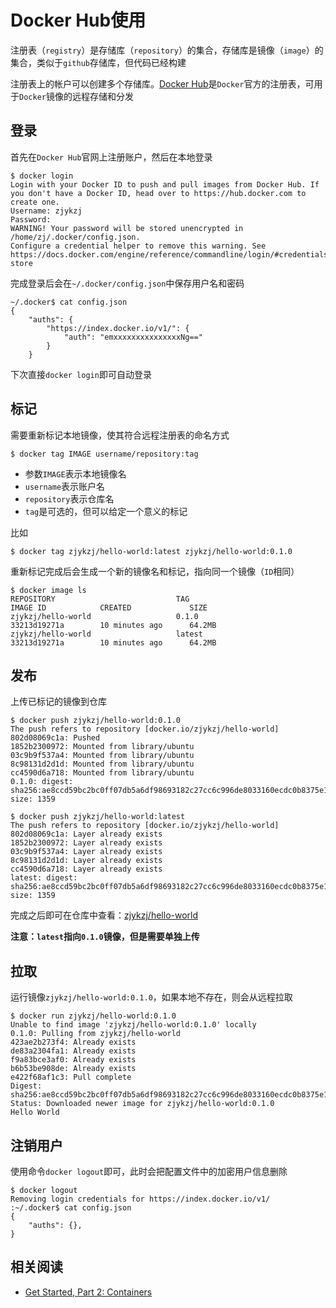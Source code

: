 
# Docker Hub使用

注册表（`registry`）是存储库（`repository`）的集合，存储库是镜像（`image`）的集合，类似于`github`存储库，但代码已经构建

注册表上的帐户可以创建多个存储库。[Docker Hub](https://hub.docker.com)是`Docker`官方的注册表，可用于`Docker`镜像的远程存储和分发

## 登录

首先在`Docker Hub`官网上注册账户，然后在本地登录

```
$ docker login
Login with your Docker ID to push and pull images from Docker Hub. If you don't have a Docker ID, head over to https://hub.docker.com to create one.
Username: zjykzj
Password: 
WARNING! Your password will be stored unencrypted in /home/zj/.docker/config.json.
Configure a credential helper to remove this warning. See
https://docs.docker.com/engine/reference/commandline/login/#credentials-store
```

完成登录后会在`~/.docker/config.json`中保存用户名和密码

```
~/.docker$ cat config.json 
{
	"auths": {
		"https://index.docker.io/v1/": {
			"auth": "emxxxxxxxxxxxxxxxNg=="
		}
	}
```

下次直接`docker login`即可自动登录

## 标记

需要重新标记本地镜像，使其符合远程注册表的命名方式

```
$ docker tag IMAGE username/repository:tag
```

* 参数`IMAGE`表示本地镜像名
* `username`表示账户名
* `repository`表示仓库名
* `tag`是可选的，但可以给定一个意义的标记

比如

```
$ docker tag zjykzj/hello-world:latest zjykzj/hello-world:0.1.0
```

重新标记完成后会生成一个新的镜像名和标记，指向同一个镜像（`ID`相同）

```
$ docker image ls
REPOSITORY                           TAG                                       IMAGE ID            CREATED             SIZE
zjykzj/hello-world                   0.1.0                                     33213d19271a        10 minutes ago      64.2MB
zjykzj/hello-world                   latest                                    33213d19271a        10 minutes ago      64.2MB
```

## 发布

上传已标记的镜像到仓库

```
$ docker push zjykzj/hello-world:0.1.0 
The push refers to repository [docker.io/zjykzj/hello-world]
802d08069c1a: Pushed 
1852b2300972: Mounted from library/ubuntu 
03c9b9f537a4: Mounted from library/ubuntu 
8c98131d2d1d: Mounted from library/ubuntu 
cc4590d6a718: Mounted from library/ubuntu 
0.1.0: digest: sha256:ae8ccd59bc2bc0ff07db5a6df98693182c27cc6c996de8033160ecdc0b8375e1 size: 1359

$ docker push zjykzj/hello-world:latest 
The push refers to repository [docker.io/zjykzj/hello-world]
802d08069c1a: Layer already exists 
1852b2300972: Layer already exists 
03c9b9f537a4: Layer already exists 
8c98131d2d1d: Layer already exists 
cc4590d6a718: Layer already exists 
latest: digest: sha256:ae8ccd59bc2bc0ff07db5a6df98693182c27cc6c996de8033160ecdc0b8375e1 size: 1359
```

完成之后即可在仓库中查看：[zjykzj/hello-world](https://hub.docker.com/repository/docker/zjykzj/hello-world)

**注意：`latest`指向`0.1.0`镜像，但是需要单独上传**

## 拉取

运行镜像`zjykzj/hello-world:0.1.0`，如果本地不存在，则会从远程拉取

```
$ docker run zjykzj/hello-world:0.1.0
Unable to find image 'zjykzj/hello-world:0.1.0' locally
0.1.0: Pulling from zjykzj/hello-world
423ae2b273f4: Already exists 
de83a2304fa1: Already exists 
f9a83bce3af0: Already exists 
b6b53be908de: Already exists 
e422f68af1c3: Pull complete 
Digest: sha256:ae8ccd59bc2bc0ff07db5a6df98693182c27cc6c996de8033160ecdc0b8375e1
Status: Downloaded newer image for zjykzj/hello-world:0.1.0
Hello World
```

## 注销用户

使用命令`docker logout`即可，此时会把配置文件中的加密用户信息删除

```
$ docker logout
Removing login credentials for https://index.docker.io/v1/
:~/.docker$ cat config.json 
{
	"auths": {},
}
```

## 相关阅读

* [Get Started, Part 2: Containers](https://docs.docker.com/get-started/part2/#recap-and-cheat-sheet-optional)